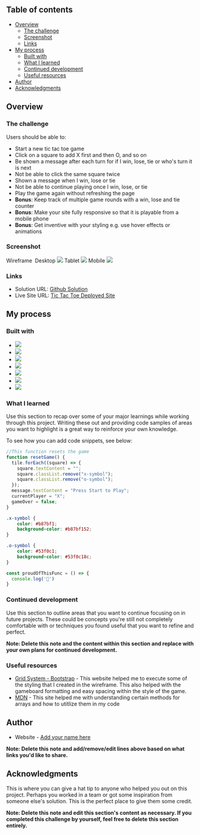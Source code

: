 

## Table of contents

- [Overview](#overview)
  - [The challenge](#the-challenge)
  - [Screenshot](#screenshot)
  - [Links](#links)
- [My process](#my-process)
  - [Built with](#built-with)
  - [What I learned](#what-i-learned)
  - [Continued development](#continued-development)
  - [Useful resources](#useful-resources)
- [Author](#author)
- [Acknowledgments](#acknowledgments)

## Overview

### The challenge

Users should be able to:

- Start a new tic tac toe game
- Click on a square to add X first and then O, and so on
- Be shown a message after each turn for if I win, lose, tie or who's turn it is next
- Not be able to click the same square twice
- Shown a message when I win, lose or tie
- Not be able to continue playing once I win, lose, or tie
- Play the game again without refreshing the page
- **Bonus**: Keep track of multiple game rounds with a win, lose and tie counter
- **Bonus**: Make your site fully responsive so that it is playable from a mobile phone
- **Bonus**: Get inventive with your styling e.g. use hover effects or animations

### Screenshot
Wireframe
<img src="">
Desktop
![](./Screenshot/game-desktop-3.png)
Tablet
![](./Screenshot/game-tablet.jpg)
Mobile
![](./Screenshot/game-mobile.jpg)

### Links

- Solution URL: [Github Solution](https://github.com/woodsdeshe/Tic-Tac-Toe)
- Live Site URL: [Tic Tac Toe Deployed Site](https://woodsdeshe.github.io/Tic-Tac-Toe/)

## My process

### Built with

- ![](	https://img.shields.io/badge/HTML5-E34F26?style=for-the-badge&logo=html5&logoColor=white
)
- ![](https://img.shields.io/badge/CSS3-1572B6?style=for-the-badge&logo=css3&logoColor=white
)
- ![](https://img.shields.io/badge/Bootstrap-563D7C?style=for-the-badge&logo=bootstrap&logoColor=white)
- ![](https://img.shields.io/badge/JavaScript-F7DF1E?style=for-the-badge&logo=javascript&logoColor=black
)
- ![](https://img.shields.io/badge/GitHub-100000?style=for-the-badge&logo=github&logoColor=white
)
- ![](https://img.shields.io/badge/Google_chrome-4285F4?style=for-the-badge&logo=Google-chrome&logoColor=white
)
- ![](https://img.shields.io/badge/prettier-1A2C34?style=for-the-badge&logo=prettier&logoColor=F7BA3E)

### What I learned

Use this section to recap over some of your major learnings while working through this project. Writing these out and providing code samples of areas you want to highlight is a great way to reinforce your own knowledge.

To see how you can add code snippets, see below:

```js
//This function resets the game
function resetGame() {
  tile.forEach((square) => {
    square.textContent = "";
    square.classList.remove("x-symbol");
    square.classList.remove("o-symbol");
  });
  message.textContent = "Press Start to Play";
  currentPlayer = "X";
  gameOver = false;
}
```
```css
.x-symbol {
    color: #b87bf1;
    background-color: #b87bf152;
}

.o-symbol {
    color: #53f0c1;
    background-color: #53f0c18c;
}
```
```js
const proudOfThisFunc = () => {
  console.log('🎉')
}
```
 

### Continued development

Use this section to outline areas that you want to continue focusing on in future projects. These could be concepts you're still not completely comfortable with or techniques you found useful that you want to refine and perfect.

**Note: Delete this note and the content within this section and replace with your own plans for continued development.**

### Useful resources

- [Grid System - Bootstrap](https://getbootstrap.com/docs/5.3/layout/grid/) - This website helped me to execute some of the styling that I created in the wireframe. This also helped with the gameboard formatting and easy spacing within the style of the game.
- [MDN](https://developer.mozilla.org/en-US/) - This site helped me with understanding certain methods for arrays and how to utitlize them in my code


## Author

- Website - [Add your name here](https://www.your-site.com)

**Note: Delete this note and add/remove/edit lines above based on what links you'd like to share.**

## Acknowledgments

This is where you can give a hat tip to anyone who helped you out on this project. Perhaps you worked in a team or got some inspiration from someone else's solution. This is the perfect place to give them some credit.

**Note: Delete this note and edit this section's content as necessary. If you completed this challenge by yourself, feel free to delete this section entirely.**

